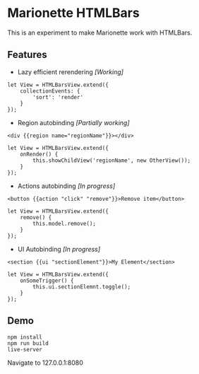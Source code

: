 # Marionette HTMLBars

This is an experiment to make Marionette work with HTMLBars.

## Features

- Lazy efficient rerendering *[Working]*

```
let View = HTMLBarsView.extend({
    collectionEvents: {
        'sort': 'render'
    } 
});
```

- Region autobinding *[Partially working]*

```<div {{region name="regionName"}}></div>``` 
```
let View = HTMLBarsView.extend({
    onRender() {
        this.showChildView('regionName', new OtherView());
    }
});
```

- Actions autobinding *[In progress]*

```<button {{action "click" "remove"}}>Remove item</button>``` 

```
let View = HTMLBarsView.extend({
    remove() {
        this.model.remove();
    } 
});
```


- UI Autobinding *[In progress]*

```<section {{ui "sectionElement"}}>My Element</section>```
```
let View = HTMLBarsView.extend({
    onSomeTrigger() {
        this.ui.sectionElemnt.toggle();
    }
});
```

## Demo
    npm install
    npm run build
    live-server

Navigate to 127.0.0.1:8080 